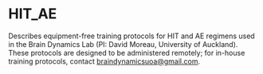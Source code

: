 # HIT_AE
Describes equipment-free training protocols for HIT and AE regimens used in the Brain Dynamics Lab (PI: David Moreau, University of Auckland). These protocols are designed to be administered remotely; for in-house training protocols, contact braindynamicsuoa@gmail.com.

